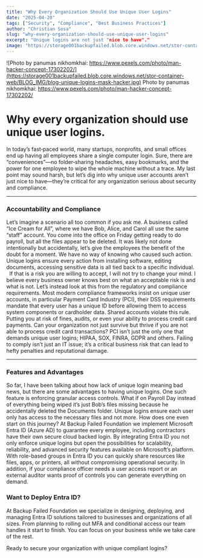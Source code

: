 ```yaml
---
title: "Why Every Organization Should Use Unique User Logins"
date: "2025-04-20"
tags: ["Security", "Compliance", "Best Business Practices"]
author: "Christian Sosa"
slug: "why-every-organization-should-use-unique-user-logins"
excerpt: "Unique logins are not just "nice to have"."
image: "https://storage001backupfailed.blob.core.windows.net/stor-container-web/BLOG_IMG/blog-unique-logins-mask-hacker.jpg"
---
```

![Photo by panumas nikhomkhai: https://www.pexels.com/photo/man-hacker-concept-17302202/](https://storage001backupfailed.blob.core.windows.net/stor-container-web/BLOG_IMG/blog-unique-logins-mask-hacker.jpg)
Photo by panumas nikhomkhai: https://www.pexels.com/photo/man-hacker-concept-17302202/

# Why every organization should use unique user logins.
In today’s fast‑paced world, many startups, nonprofits, and small offices end up having all employees share a single computer login. Sure, there are “conveniences”—no folder‑sharing headaches, easy bookmarks, and the power for one employee to wipe the whole machine without a trace. My last point may sound harsh, but let’s dig into why unique user accounts aren’t just nice to have—they’re critical for any organization serious about security and compliance.

---

### Accountability and Compliance
Let’s imagine a scenario all too common if you ask me. A business called “Ice Cream for All”, where we have Bob, Alice, and Carol all use the same “staff” account. You come into the office on Friday getting ready to do payroll, but all the files appear to be deleted. It was likely not done intentionally but accidentally, let’s give the employees the benefit of the doubt for a moment. We have no way of knowing who caused such action. Unique logins ensure every action from installing software, editing documents, accessing sensitive data is all tied back to a specific individual.
 
If that is a risk you are willing to accept, I will not try to change your mind. I believe every business owner knows best on what an acceptable risk is and what is not. Let’s instead look at this from the regulatory and compliance requirements. Most modern compliance frameworks insist on unique user accounts, in particular Payment Card Industry (PCI), their DSS requirements mandate that every user has a unique ID before allowing them to access system components or cardholder data. Shared accounts violate this rule. Putting you at risk of fines, audits, or even your ability to process credit card payments. Can your organization not just survive but thrive if you are not able to process credit card transactions? PCI isn’t just the only one that demands unique user logins; HIPAA, SOX, FINRA, GDPR and others. Failing to comply isn’t just an IT issue; it’s a critical business risk that can lead to hefty penalties and reputational damage.

---
### Features and Advantages

So far, I have been talking about how lack of unique login meaning bad news, but there are some advantages to having unique logins. One such feature is enforcing granular access controls. What if on Payroll Day instead of everything being wiped it’s just Bob’s files missing because he accidentally deleted the Documents folder. Unique logins ensure each user only has access to the necessary files and not more.
How does one even start on this journey? At Backup Failed Foundation we implement Microsoft Entra ID (Azure AD) to guarantee every employee, including contractors have their own secure cloud backed login. By integrating Entra ID you not only enforce unique logins but open the possibilities for scalability, reliability, and advanced security features available on Microsoft’s platform. With role-based groups in Entra ID you can quickly share resources like files, apps, or printers, all without compromising operational security. In addition, if your compliance officer needs a user access report or an external auditor wants proof of controls you can generate everything on demand.

### Want to Deploy Entra ID?

At Backup Failed Foundation we specialize in designing, deploying, and managing Entra ID solutions tailored to businesses and organizations of all sizes. From planning to rolling out MFA and conditional access our team handles it start to finish. You can focus on your business while we take care of the rest.

Ready to secure your organization with unique compliant logins?